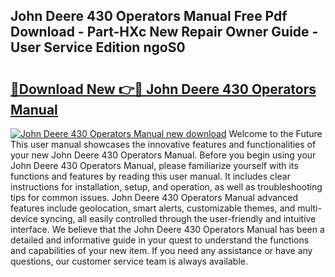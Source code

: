 ## John Deere 430 Operators Manual Free Pdf Download - Part-HXc New Repair Owner Guide - User Service Edition ngoS0

# <h2><a href="http://bc93350.oget.top/?id=John+Deere+430+Operators+Manual">🔗Download New 👉🔴 John Deere 430 Operators Manual</a></h2>

[![John Deere 430 Operators Manual new download](https://i.imgur.com/5g1atiW.png)](http://bc93350.oget.top/?id=John+Deere+430+Operators+Manual)
Welcome to the Future This user manual showcases the innovative features and functionalities of your new John Deere 430 Operators Manual. Before you begin using your John Deere 430 Operators Manual, please familiarize yourself with its functions and features by reading this user manual. It includes clear instructions for installation, setup, and operation, as well as troubleshooting tips for common issues. John Deere 430 Operators Manual advanced features include geolocation, smart alerts, customizable themes, and multi-device syncing, all easily controlled through the user-friendly and intuitive interface. We believe that the John Deere 430 Operators Manual has been a detailed and informative guide in your quest to understand the functions and capabilities of your new item. If you need any assistance or have any questions, our customer service team is always available.
